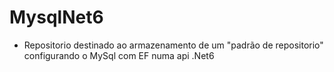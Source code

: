# MysqlNet6

* Repositorio destinado ao armazenamento de um "padrão de repositorio" configurando o MySql com EF numa api .Net6
